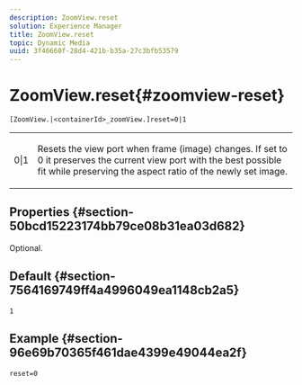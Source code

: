 ```yaml
---
description: ZoomView.reset
solution: Experience Manager
title: ZoomView.reset
topic: Dynamic Media
uuid: 3f46660f-28d4-421b-b35a-27c3bfb53579
---
```


# ZoomView.reset{#zoomview-reset}

 `[ZoomView.|<containerId>_zoomView.]reset=0|1`

<table id="table_49FFD1BC53B846F09A6D214BC8C5C3FE"> 
 <tbody> 
  <tr> 
   <td colname="col1"> <p> <span class="codeph"> 0|1</span> </p> </td> 
   <td colname="col2"> <p> Resets the view port when frame (image) changes. If set to <span class="varname"> 0</span> it preserves the current view port with the best possible fit while preserving the aspect ratio of the newly set image. </p> </td> 
  </tr> 
 </tbody> 
</table>

## Properties {#section-50bcd15223174bb79ce08b31ea03d682}

Optional.

## Default {#section-7564169749ff4a4996049ea1148cb2a5}

`1`

## Example {#section-96e69b70365f461dae4399e49044ea2f}

`reset=0` 
